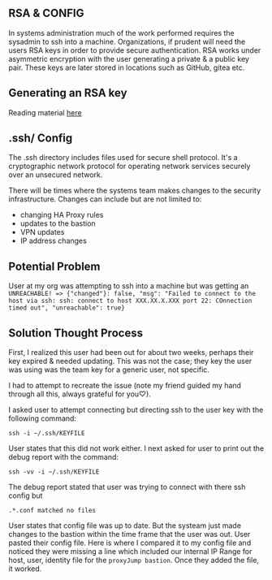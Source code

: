 ## RSA & CONFIG

In systems administration much of the work performed requires the sysadmin to ssh into a machine. Organizations, if prudent will need the users RSA keys in order to provide secure authentication. RSA works under asymmetric encryption with the user generating a private & a public key pair. These keys are later stored in locations such as GitHub, gitea etc. 

## Generating an RSA key 

Reading material [here](https://piechowski.io/post/how-to-use-openssl-genpkey-rsa/)

## .ssh/ Config

The .ssh directory includes files used for secure shell protocol. It's a cryptographic network protocol for operating network services securely over an unsecured network.

There will be times where the systems team makes changes to the security infrastructure. Changes can include but are not limited to:

* changing HA Proxy rules 
* updates to the bastion
* VPN updates 
* IP address changes 

## Potential Problem

User at my org was attempting to ssh into a machine but was getting an
`UNREACHABLE! => {"changed"}: false, "msg": "Failed to connect to the host via ssh: ssh: connect to host XXX.XX.X.XXX port 22: COnnection timed out", "unreachable": true}` 

## Solution Thought Process
First, I realized this user had been out for about two weeks, perhaps their key expired & needed updating. This was not the case; they key the user was using was the team key for a generic user, not specific. 

I had to attempt to recreate the issue (note my friend guided my hand through all this, always grateful for you♡).

I asked user to attempt connecting but directing ssh to the user key with the following command:

`ssh -i ~/.ssh/KEYFILE` 

User states that this did not work either. I next asked for user to print out the debug report with the command:

`ssh -vv -i ~/.ssh/KEYFILE`

The debug report stated that user was trying to connect with there ssh config but 

`.*.conf matched no files` 

User states that config file was up to date. But the systeam just made changes to the bastion within the time frame that the user was out. User pasted their config file. Here is where I compared it to my config file and noticed they were missing a line which included our internal IP Range for host, user, identity file for the `proxyJump bastion`. Once they added the file, it worked.



